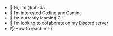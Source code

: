 - 👋 Hi, I’m @joh-da
- 👀 I’m interested Coding and Gaming
- 🌱 I’m currently learning C++
- 💞️ I’m looking to collaborate on my Discord server
- 📫 How to reach me / 

<!---
joh-da/joh-da is a ✨ special ✨ repository because its `README.md` (this file) appears on your GitHub profile.
You can click the Preview link to take a look at your changes.
--->
